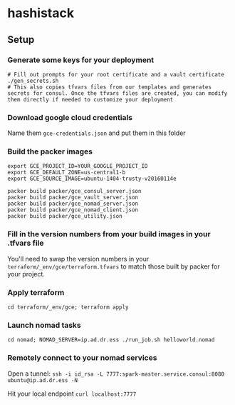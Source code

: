 # hashistack


## Setup

### Generate some keys for your deployment
```
# Fill out prompts for your root certificate and a vault certificate
./gen_secrets.sh
# This also copies tfvars files from our templates and generates secrets for consul. Once the tfvars files are created, you can modify them directly if needed to customize your deployment
```

### Download google cloud credentials
Name them `gce-credentials.json` and put them in this folder

### Build the packer images
```
export GCE_PROJECT_ID=YOUR_GOOGLE_PROJECT_ID
export GCE_DEFAULT_ZONE=us-central1-b
export GCE_SOURCE_IMAGE=ubuntu-1404-trusty-v20160114e

packer build packer/gce_consul_server.json
packer build packer/gce_vault_server.json
packer build packer/gce_nomad_server.json
packer build packer/gce_nomad_client.json
packer build packer/gce_utility.json
```

### Fill in the version numbers from your build images in your .tfvars file

You'll need to swap the version numbers in your `terraform/_env/gce/terraform.tfvars` to match those built by packer for your project.

### Apply terraform

`cd terraform/_env/gce; terraform apply`

### Launch nomad tasks

`cd nomad; NOMAD_SERVER=ip.ad.dr.ess ./run_job.sh helloworld.nomad`

### Remotely connect to your nomad services

Open a tunnel:
`ssh -i id_rsa -L 7777:spark-master.service.consul:8080 ubuntu@ip.ad.dr.ess -N `

Hit your local endpoint
`curl localhost:7777`
